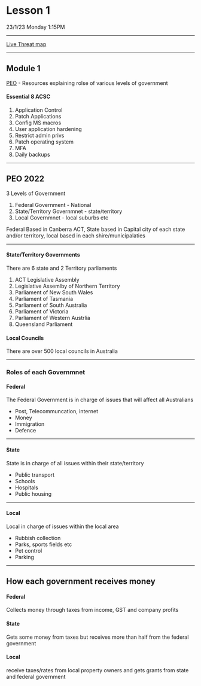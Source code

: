 # Lesson 1 
23/1/23 Monday 1:15PM

---

[Live Threat map](https://threatmap.checkpoint.com/) 

--- 
## Module 1
[PEO](../../Terms-Glossary/VU23223-Terms.md) - Resources explaining rolse of various levels of government

#### Essential 8 ACSC
1. Application Control
2. Patch Applications
3. Config MS macros
4. User application hardening
5. Restrict admin privs
6. Patch operating system
7. MFA
8. Daily backups

---

## PEO 2022
3 Levels of Government
1. Federal Government - National
2. State/Territory Governmnet - state/territory
3. Local Governmnet - local suburbs etc

Federal Based in Canberra ACT, State based in Capital city of each state and/or territory, local based in each shire/municipalaties

---

#### State/Territory Governments
There are 6 state and 2 Territory parliaments
1. ACT Legislative Assembly
2. Legislative Assemlby of Northern Territory
3. Parliament of New South Wales
4. Parliament of Tasmania
5. Parliament of South Australia
6. Parliament of Victoria
7. Parliament of Western Austrlia
8. Queensland Parliament

#### Local Councils
There are over 500 local councils in Australia

----

### Roles of each Governmnet
#### Federal
The Federal Government is in charge of issues that will affect all Australians
- Post, Telecommuncation, internet
- Money
- Immigration
- Defence

---

#### State
State is in charge of all issues within their state/territory
- Public transport
- Schools
- Hospitals
- Public housing

---

#### Local
Local in charge of issues within the local area
- Rubbish collection
- Parks, sports fields etc
- Pet control
- Parking

---

## How each government receives money
#### Federal
Collects money through taxes from income, GST and company profits

#### State
Gets some money from taxes but receives more than half from the federal government

#### Local 
receive taxes/rates from local property owners and gets grants from state and federal government